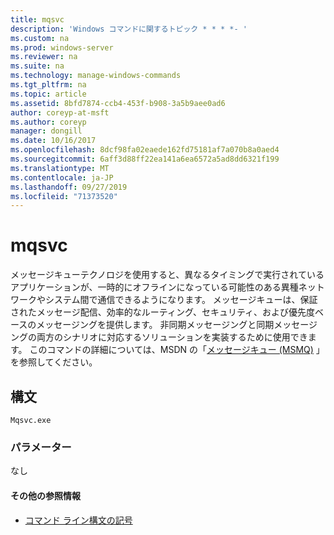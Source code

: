 ```yaml
---
title: mqsvc
description: 'Windows コマンドに関するトピック * * * *- '
ms.custom: na
ms.prod: windows-server
ms.reviewer: na
ms.suite: na
ms.technology: manage-windows-commands
ms.tgt_pltfrm: na
ms.topic: article
ms.assetid: 8bfd7874-ccb4-453f-b908-3a5b9aee0ad6
author: coreyp-at-msft
ms.author: coreyp
manager: dongill
ms.date: 10/16/2017
ms.openlocfilehash: 8dcf98fa02eaede162fd75181af7a070b8a0aed4
ms.sourcegitcommit: 6aff3d88ff22ea141a6ea6572a5ad8dd6321f199
ms.translationtype: MT
ms.contentlocale: ja-JP
ms.lasthandoff: 09/27/2019
ms.locfileid: "71373520"
---
```

# <a name="mqsvc"></a>mqsvc



メッセージキューテクノロジを使用すると、異なるタイミングで実行されているアプリケーションが、一時的にオフラインになっている可能性のある異種ネットワークやシステム間で通信できるようになります。 メッセージキューは、保証されたメッセージ配信、効率的なルーティング、セキュリティ、および優先度ベースのメッセージングを提供します。 非同期メッセージングと同期メッセージングの両方のシナリオに対応するソリューションを実装するために使用できます。 このコマンドの詳細については、MSDN の「[メッセージキュー (MSMQ)](https://go.microsoft.com/fwlink/?LinkId=248723) 」を参照してください。

## <a name="syntax"></a>構文

```
Mqsvc.exe
```

### <a name="parameters"></a>パラメーター

なし

#### <a name="additional-references"></a>その他の参照情報

-   [コマンド ライン構文の記号](command-line-syntax-key.md)